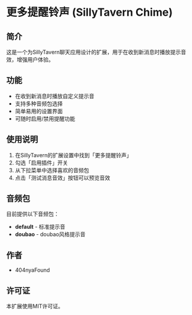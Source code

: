 # 更多提醒铃声 (SillyTavern Chime)

## 简介

这是一个为SillyTavern聊天应用设计的扩展，用于在收到新消息时播放提示音效，增强用户体验。

## 功能

- 在收到新消息时播放自定义提示音
- 支持多种音频包选择
- 简单易用的设置界面
- 可随时启用/禁用提醒功能

## 使用说明

1. 在SillyTavern的扩展设置中找到「更多提醒铃声」
2. 勾选「启用插件」开关
3. 从下拉菜单中选择喜欢的音频包
4. 点击「测试消息音效」按钮可以预览音效

## 音频包

目前提供以下音频包：

- **default** - 标准提示音
- **doubao** - doubao风格提示音

## 作者

- 404nyaFound

## 许可证

本扩展使用MIT许可证。